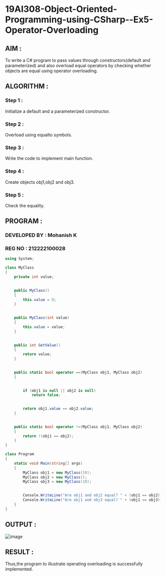 # 19AI308-Object-Oriented-Programming-using-CSharp--Ex5-Operator-Overloading

## AIM :

To write a C# program to pass values through constructors(default and parameterized) and also overload equal operators by checking whether objects 
are equal using operator overloading. 

## ALGORITHM :

### Step 1 :

Initialize a default and a parameterized constructor.

### Step 2 :

Overload using equalto symbols.

### Step 3 :

Write the code to implement main function.

### Step 4 :

Create objects obj1,obj2 and obj3.

### Step 5 :

Check the equality.

## PROGRAM :

### DEVELOPED BY : Mohanish K
### REG NO : 212222100028

```c#
using System;

class MyClass
{
    private int value;

    
    public MyClass()
    {
        this.value = 0;
    }

  
    public MyClass(int value)
    {
        this.value = value;
    }

    
    public int GetValue()
    {
        return value;
    }

   
    public static bool operator ==(MyClass obj1, MyClass obj2)
    {

       
        if (obj1 is null || obj2 is null)
            return false;

        
        return obj1.value == obj2.value;
    }

    
    public static bool operator !=(MyClass obj1, MyClass obj2)
    {
        return !(obj1 == obj2);
    }
}

class Program
{
    static void Main(string[] args)
    {
        MyClass obj1 = new MyClass(10);
        MyClass obj2 = new MyClass(); 
        MyClass obj3 = new MyClass(10);

   
        Console.WriteLine("Are obj1 and obj2 equal? " + (obj1 == obj2));
        Console.WriteLine("Are obj1 and obj3 equal? " + (obj1 == obj3));
    }
}
```
## OUTPUT :

![image](https://github.com/22008686/19AI308-Object-Oriented-Programming-using-CSharp--Ex5-Operator-Overloading/assets/118916413/8be35424-35be-41c7-bc95-a8da2ad8522a)

## RESULT :

Thus,the program to illustrate operating overloading is successfully implemented.
